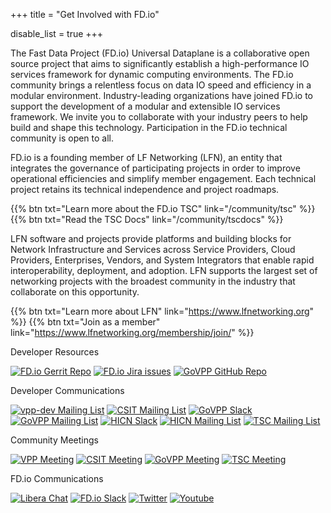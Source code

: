 +++
title = "Get Involved with FD.io"

disable_list = true
+++

The Fast Data Project (FD.io) Universal Dataplane is a collaborative open source
project that aims to significantly establish a high-performance IO services framework
for dynamic computing environments. The FD.io community brings a relentless focus
on data IO speed and efficiency in a modular environment. Industry-leading organizations
have joined FD.io to support the development of a modular and extensible IO services
framework. We invite you to collaborate with your industry peers to help build and shape
this technology. Participation in the FD.io technical community is open to all.

FD.io is a founding member of LF Networking (LFN), an entity that integrates the
governance of participating projects in order to improve operational efficiencies and simplify
member engagement. Each technical project retains its technical independence and project
roadmaps.

{{% btn txt="Learn more about the FD.io TSC" link="/community/tsc" %}}
{{% btn txt="Read the TSC Docs" link="/community/tscdocs" %}}

LFN software and projects provide platforms and building blocks for Network Infrastructure
and Services across Service Providers, Cloud Providers, Enterprises, Vendors, and System
Integrators that enable rapid interoperability, deployment, and adoption. LFN supports
the largest set of networking projects with the broadest community in the industry that
collaborate on this opportunity.

{{% btn txt="Learn more about LFN" link="https://www.lfnetworking.org" %}}
{{% btn txt="Join as a member" link="https://www.lfnetworking.org/membership/join/" %}}



Developer Resources

[![FD.io Gerrit Repo](https://img.shields.io/badge/Code-Gerrit-brightgreen.svg?style=for-the-badge&logo=gerrit)](https://gerrit.fd.io)
[![FD.io Jira issues](https://img.shields.io/badge/Jira-Issues-shields.svg?style=for-the-badge&logo=jira)](https://jira.fd.io)
[![GoVPP GitHub Repo](https://img.shields.io/badge/Code-GoVPP%20GitHub-brightgreen.svg?style=for-the-badge&logo=github)](https://github.com/fdio/govpp)

Developer Communications

[![vpp-dev Mailing List](https://img.shields.io/badge/VPP-Mailing%20List-blue.svg?style=for-the-badge)](https://lists.fd.io/g/vpp-dev)
[![CSIT Mailing List](https://img.shields.io/badge/CSIT-Mailing%20List-blue.svg?style=for-the-badge)](https://lists.fd.io/g/csit-dev)
[![GoVPP Slack](https://img.shields.io/badge/GoVPP-Slack-yellow.svg?style=for-the-badge&logo=slack)](https://fdio-project.slack.com/archives/C01905FGAQ0)
[![GoVPP Mailing List](https://img.shields.io/badge/GoVPP-Mailing%20List-blue.svg?style=for-the-badge)](https://lists.fd.io/g/govpp-dev)
[![HICN Slack](https://img.shields.io/badge/HICN-Slack-yellow.svg?style=for-the-badge&logo=slack)](https://fdio-project.slack.com/archives/CP32FEKKQ)
[![HICN Mailing List](https://img.shields.io/badge/HICN-Mailing%20List-blue.svg?style=for-the-badge)](https://lists.fd.io/g/hicn-dev)
[![TSC Mailing List](https://img.shields.io/badge/TSC-Mailing%20List-blue.svg?style=for-the-badge)](https://lists.fd.io/g/tsc)

Community Meetings

[![VPP Meeting](https://img.shields.io/badge/VPP-Commumity%20Meeting-blue.svg?style=for-the-badge)](https://wiki.fd.io/view/VPP/Meeting#Meeting_Details)
[![CSIT Meeting](https://img.shields.io/badge/CSIT-Commumity%20Meeting-blue.svg?style=for-the-badge)](https://wiki.fd.io/view/CSIT/Meeting#Meeting_Details)
[![GoVPP Meeting](https://img.shields.io/badge/GoVPP-Commumity%20Meeting-blue.svg?style=for-the-badge)](https://github.com/FDio/govpp/discussions/46)
[![TSC Meeting](https://img.shields.io/badge/TSC-Commumity%20Meeting-blue.svg?style=for-the-badge)](https://wiki.fd.io/view/TSC#Meeting_Schedule_and_Logistics)

FD.io Communications

[![Libera Chat](https://img.shields.io/badge/Libera%20Chat-blue.svg?style=for-the-badge)](https://web.libera.chat)
[![FD.io Slack](https://img.shields.io/badge/Slack-yellow.svg?style=for-the-badge&logo=slack)](https://fdio-project.slack.com/archives/CE0AR9YHG)
[![Twitter](https://img.shields.io/badge/Twitter-blue.svg?style=for-the-badge&logo=twitter)](https://twitter.com/FDioProject)
[![Youtube](https://img.shields.io/badge/Youtube-blue.svg?style=for-the-badge&logo=youtube)](https://www.youtube.com/channel/UCIJ2OP6_i1npoHM39kxvwyg/videos)
